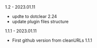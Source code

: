 1.2 - 2023.01.11
* updte to dotclear 2.24
* update plugin files structure

1.1.1 - 2023.01.11
* First github version from cleanURLs 1.1.1